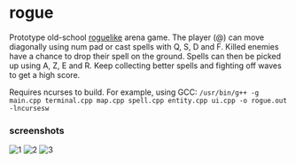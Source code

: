 # rogue
Prototype old-school [roguelike](https://roguebasin.com/index.php/Main_Page) arena game. The player (@) can move diagonally using num pad or cast spells with Q, S, D and F. Killed enemies have a chance to drop their spell on the ground. Spells can then be picked up using A, Z, E and R. Keep collecting better spells and fighting off waves to get a high score.

Requires ncurses to build. For example, using GCC:
`/usr/bin/g++ -g main.cpp terminal.cpp map.cpp spell.cpp entity.cpp ui.cpp -o rogue.out -lncursesw`

### screenshots
![1](https://github.com/viltered/rogue/assets/10100093/e74a74f0-f49f-4267-b2a0-a882073d8a74)
![2](https://github.com/viltered/rogue/assets/10100093/3ccab438-a40d-4d00-ba2a-e8e0b45f1412)
![3](https://github.com/viltered/rogue/assets/10100093/667dd416-68f1-45e9-b443-669359b90a4a)
